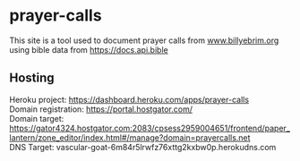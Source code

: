# prayer-calls
This site is a tool used to document prayer calls from www.billyebrim.org using
bible data from https://docs.api.bible

## Hosting
Heroku project: https://dashboard.heroku.com/apps/prayer-calls  
Domain registration: https://portal.hostgator.com/  
Domain target: https://gator4324.hostgator.com:2083/cpsess2959004651/frontend/paper_lantern/zone_editor/index.html#/manage?domain=prayercalls.net  
DNS Target: vascular-goat-6m84r5lrwfz76xttg2kxbw0p.herokudns.com  
